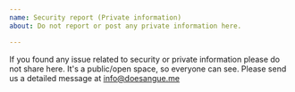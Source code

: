```yaml
---
name: Security report (Private information)
about: Do not report or post any private information here.

---
```


If you found any issue related to security or private information please do not share here.
It's a public/open space, so everyone can see. Please send us a detailed message at info@doesangue.me